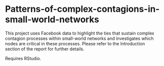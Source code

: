 # Patterns-of-complex-contagions-in-small-world-networks

This project uses Facebook data to highlight the ties that sustain complex contagion processes within small-world networks and investigates which nodes are critical in these processes. Please refer to the Introduction section of the report for further details.

Requires RStudio. 
